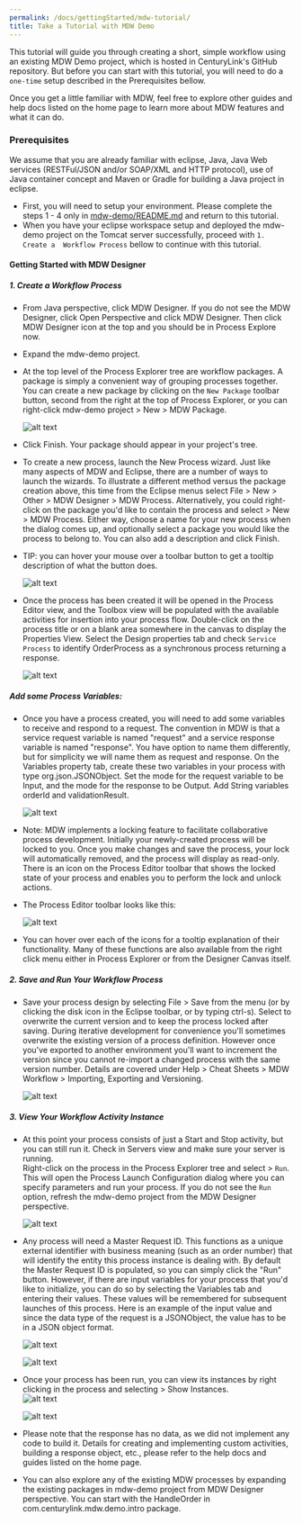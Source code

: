 ```yaml
---
permalink: /docs/gettingStarted/mdw-tutorial/
title: Take a Tutorial with MDW Demo
---
```


This tutorial will guide you through creating a short, simple workflow using an existing MDW Demo project, which is hosted in CenturyLink's GitHub repository.  But before you can start with this tutorial, you will need to do a `one-time` setup described in the Prerequisites bellow.

Once you get a little familiar with MDW, feel free to explore other guides and help docs listed on the home page to learn more about MDW features and what it can do.  

### Prerequisites
We assume that you are already familiar with eclipse, Java, Java Web services (RESTFul/JSON and/or SOAP/XML and HTTP protocol), use of Java container concept and Maven or Gradle for building a Java project in eclipse.

- First, you will need to setup your environment. Please complete the steps 1 - 4 only in [mdw-demo/README.md](https://github.com/CenturyLinkCloud/mdw-demo) and return to this tutorial. 
- When you have your eclipse workspace setup and deployed the mdw-demo project on the Tomcat server successfully, proceed with `1. Create a  Workflow Process` bellow to continue with this tutorial.

#### Getting Started with MDW Designer
#####  1.  Create a  Workflow Process
- From Java perspective, click MDW Designer. If you do not see the MDW Designer, click Open Perspective and click MDW Designer. Then click MDW Designer icon at the top and you should be in Process Explore now. 
- Expand the mdw-demo project. 
- At the top level of the Process Explorer tree are workflow packages.  A package is simply a convenient way of grouping processes together.  You can create a new 
  package by clicking on the `New Package` toolbar button, second from the right at the top of Process Explorer, or you can right-click mdw-demo project > New > MDW Package.
  
  ![alt text](../images/mdwWorkflowPackage.png "mdwWorkflowPackage")
 
- Click Finish.  Your package should appear in your project's tree.

- To create a new process, launch the New Process wizard.  Just like many aspects of MDW and Eclipse, there are a number of ways to launch the wizards.  To illustrate a 
  different method versus the package creation above, this time from the Eclipse menus select File > New > Other > MDW Designer > MDW Process.  Alternatively, you could 
  right-click on the package you'd like to contain the process and select > New > MDW Process.  Either way, choose a name for your new process when the dialog comes up,
  and optionally select a package you would like the process to belong to.  You can also add a description and click Finish.  

- TIP: you can hover your mouse over a toolbar button to get a tooltip description of what the button does.

  ![alt text](../images/mdwWorkflowPackage2.png "mdwWorkflowPackage2")
 
- Once the process has been created it will be opened in the Process Editor view, and the Toolbox view will be populated with the available activities for insertion into
  your process flow. Double-click on the process title or on a blank area somewhere in the canvas to display the Properties View. Select the Design properties tab and check `Service Process` to identify OrderProcess as a synchronous process returning a response. 
   
   ![alt text](../images/mdwWorkflowProcess.png "mdwWorkflowProcess")

##### Add some Process Variables:
-  Once you have a process created, you will need to add some variables to receive and respond to a request. The convention in MDW is that a service request variable is named "request" and a service response variable is named "response".  You have option to name them differently, but for simplicity we will name them as request and response.  On the Variables property tab, create these two variables in your process with type org.json.JSONObject.  Set the mode for the request variable to be Input, and the mode for the response to be Output.  Add String variables orderId and validationResult.

   ![alt text](../images/myOrderProcessVariable.png "myOrderProcessVariable")
   
- Note: MDW implements a locking feature to facilitate collaborative process development.  Initially your newly-created process will be locked to you.  Once you make 
  changes and save the process, your lock will automatically removed, and the process will display as read-only.  There is an icon on the Process Editor toolbar that 
  shows the locked state of your process and enables you to perform the lock and unlock actions.
  
- The Process Editor toolbar looks like this:

  ![alt text](../images/toolbar.jpg "toolbar")

- You can hover over each of the icons for a tooltip explanation of their functionality.  Many of these functions are also available from the right click menu either in
  Process Explorer or from the Designer Canvas itself.

#####  2.  Save and Run Your Workflow Process
- Save your process design by selecting File > Save from the menu (or by clicking the disk icon in the Eclipse toolbar, or by typing ctrl-s).  Select to overwrite the current version and to keep the process locked after saving.  During iterative development for convenience you'll sometimes overwrite the existing version of a process definition.  However once you've exported to another environment you'll want to increment the version since you cannot re-import a changed process with the same version number.  Details are covered under Help > Cheat Sheets > MDW Workflow > Importing, Exporting and Versioning.  

   ![alt text](../images/saveOrderProcess.png "saveOrderProcess")
 
#####  3.  View  Your  Workflow Activity Instance
- At this point your process consists of just a Start and Stop activity, but you can still run it.  Check in Servers view and make sure your server is running.  
  Right-click on the process in the Process Explorer tree and select > `Run`.  This will open the Process Launch Configuration dialog where you can specify parameters and 
  run your process. If you do not see the `Run` option, refresh the mdw-demo project from the MDW Designer perspective.
  
  ![alt text](../images/mdwWorkflowProcessRun.png "mdwWorkflowProcessRun")

- Any process will need a Master Request ID.  This functions as a unique external identifier with business meaning (such as an order number) that will identify the 
  entity this process instance is dealing with.  By default the Master Request ID is populated, so you can simply click the "Run" button.  However, if there are input 
  variables for your process that you'd like to initialize, you can do so by selecting the Variables tab and entering their values.  These values will be remembered 
  for subsequent launches of this process. Here is an example of the input value and since the data type of the request is a JSONObject, the value has to be in a JSON object format.

  ![alt text](../images/mdwWorkflowProcessRun2.png "mdwWorkflowProcessRun2")
  
  ![alt text](../images/mdwWorkflowProcessRun3.png "mdwWorkflowProcessRun3")
  
- Once your process has been run, you can view its instances by right clicking in the process and selecting > Show Instances.  
  ![alt text](../images/mdwWorkflowProcessRunResult.png "mdwWorkflowProcessRunResult")
  
  ![alt text](../images/mdwWorkflowProcessRunResult2.png "mdwWorkflowProcessRunResult2")
  
- Please note that the response has no data, as we did not implement any code to build it.  Details for creating and implementing custom activities, building a response object, etc., please refer to the help docs and guides listed on the home page. 

- You can also explore any of the existing MDW processes by expanding the existing packages in mdw-demo project from MDW Designer perspective. You can start with the HandleOrder in com.centurylink.mdw.demo.intro package.